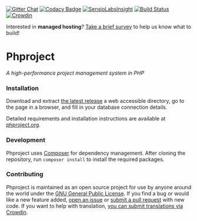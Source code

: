[![Gitter Chat](https://img.shields.io/badge/Gitter-Join%20Chat-3498DB.svg)](https://gitter.im/Alanaktion/phproject?utm_source=badge&utm_medium=badge&utm_campaign=pr-badge)
[![Codacy Badge](https://api.codacy.com/project/badge/grade/2e382a33465448868ca2c0d4b1c937db)](https://www.codacy.com/app/alanaktion/phproject)
[![SensioLabsInsight](https://insight.sensiolabs.com/projects/51fe626f-4fef-4692-90ea-c0f903aba1b6/mini.png)](https://insight.sensiolabs.com/projects/51fe626f-4fef-4692-90ea-c0f903aba1b6)
[![Build Status](https://api.travis-ci.org/Alanaktion/phproject.svg)](https://travis-ci.org/Alanaktion/phproject)
[![Crowdin](https://d322cqt584bo4o.cloudfront.net/phproject/localized.png)](https://crowdin.com/project/phproject)

Interested in **managed hosting**? [Take a brief survey](https://docs.google.com/forms/d/e/1FAIpQLSdzsvlbmLm4hgkWXspXVW7hyCb4CNTItNaC7LdVpyM1r48EmQ/viewform) to help us know what to build!

Phproject
=========
*A high-performance project management system in PHP*

### Installation
Download and extract [the latest release](https://github.com/Alanaktion/phproject/releases/latest) a web accessible directory, go to the page in a browser, and fill in your database connection details.

Detailed requirements and installation instructions are available at [phproject.org](http://www.phproject.org/install.html).

### Development
Phproject uses [Composer](https://getcomposer.org/) for dependency management. After cloning the repository, run `composer install` to install the required packages.

### Contributing
Phproject is maintained as an open source project for use by anyone around the world under the [GNU General Public License](http://www.gnu.org/licenses/gpl-3.0.txt). If you find a bug or would like a new feature added, [open an issue](https://github.com/Alanaktion/phproject/issues/new) or [submit a pull request](https://github.com/Alanaktion/phproject/compare/) with new code. If you want to help with translation, [you can submit translations via Crowdin](https://crowdin.com/project/phproject).
